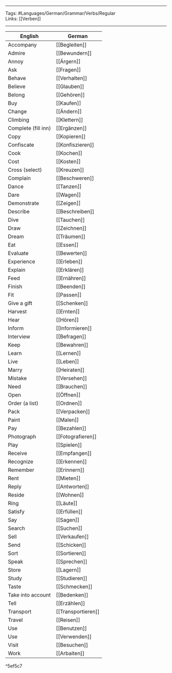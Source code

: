 ___
Tags: #Languages/German/Grammar/Verbs/Regular  
Links: [[Verben]]
___
English | German
------------ | ------------
Accompany | [[Begleiten]]
Admire | [[Bewundern]]
Annoy | [[Ärgern]]
Ask | [[Fragen]]
Behave | [[Verhalten]]
Believe | [[Glauben]]
Belong | [[Gehören]]
Buy | [[Kaufen]]
Change | [[Ändern]]
Climbing | [[Klettern]]
Complete (fill inn) | [[Ergänzen]]
Copy | [[Kopieren]]
Confiscate | [[Konfiszieren]]
Cook | [[Kochen]]
Cost | [[Kosten]]
Cross (select) | [[Kreuzen]]
Complain | [[Beschweren]]
Dance | [[Tanzen]]
Dare | [[Wagen]]
Demonstrate | [[Zeigen]]
Describe | [[Beschreiben]]
Dive | [[Tauchen]]
Draw | [[Zeichnen]]
Dream | [[Träumen]]
Eat | [[Essen]]
Evaluate | [[Bewerten]]
Experience | [[Erleben]]
Explain | [[Erklären]]
Feed | [[Ernähren]]
Finish | [[Beenden]]
Fit | [[Passen]]
Give a gift | [[Schenken]]
Harvest | [[Ernten]]
Hear | [[Hören]]
Inform | [[Informieren]]
Interview | [[Befragen]]
Keep | [[Bewahren]]
Learn | [[Lernen]]
Live | [[Leben]]
Marry | [[Heiraten]]
Mistake | [[Versehen]] 
Need | [[Brauchen]]
Open | [[Öffnen]]
Order (a list) | [[Ordnen]]
Pack | [[Verpacken]]
Paint | [[Malen]]
Pay | [[Bezahlen]]
Photograph | [[Fotografieren]]
Play | [[Spielen]]
Receive | [[Empfangen]]
Recognize | [[Erkennen]]
Remember | [[Erinnern]]
Rent | [[Mieten]]
Reply | [[Antworten]]
Reside | [[Wohnen]]
Ring | [[Läute]]
Satisfy | [[Erfüllen]]
Say | [[Sagen]]
Search | [[Suchen]]
Sell | [[Verkaufen]]
Send | [[Schicken]]
Sort | [[Sortieren]]
Speak | [[Sprechen]]
Store | [[Lagern]]
Study | [[Studieren]]
Taste | [[Schmecken]]
Take into account | [[Bedenken]]
Tell | [[Erzählen]]
Transport | [[Transportieren]]
Travel | [[Reisen]]
Use | [[Benutzen]]
Use | [[Verwenden]]
Visit | [[Besuchen]]
Work | [[Arbaiten]]

^5ef5c7